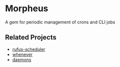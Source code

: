 # Morpheus

A gem for periodic management of crons and CLI jobs

## Related Projects

* [rufus-scheduler](https://github.com/jmettraux/rufus-scheduler)
* [whenever](https://github.com/javan/whenever)
* [daemons](http://daemons.rubyforge.org/)
